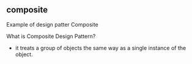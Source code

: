 ## composite
Example of design patter Composite

What is Composite Design Pattern?
- it treats a group of objects the same way as a single instance of the object.
